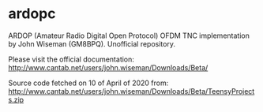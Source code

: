 # ardopc
ARDOP (Amateur Radio Digital Open Protocol) OFDM TNC implementation by John Wiseman (GM8BPQ). Unofficial repository.

Please visit the official documentation:
http://www.cantab.net/users/john.wiseman/Downloads/Beta/

Source code fetched on 10 of April of 2020 from:
http://www.cantab.net/users/john.wiseman/Downloads/Beta/TeensyProjects.zip
